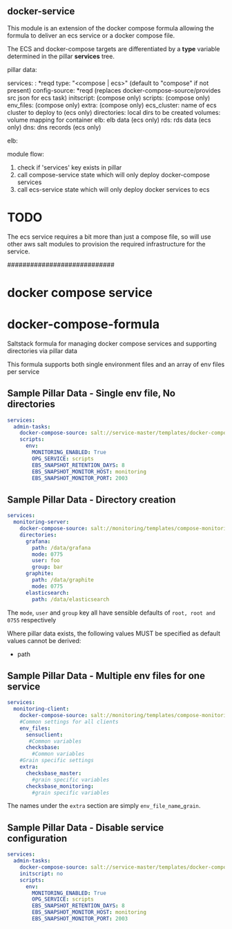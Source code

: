 docker-service
--------------

This module is an extension of the docker compose formula allowing the formula to deliver an ecs service or a docker compose file.

The ECS and docker-compose targets are differentiated by a **type** variable determined in the pillar **services** tree.

pillar data:

services:
    <service name>: *reqd
        type: "<compose | ecs>" (default to "compose" if not present)
        config-source: *reqd (replaces docker-compose-source/provides src json for ecs task)
        initscript: (compose only)
        scripts: (compose only)
        env_files: (compose only)
        extra: (compose only)
        ecs_cluster: name of ecs cluster to deploy to (ecs only)
        directories:  local dirs to be created
        volumes: volume mapping for container
        elb: elb data (ecs only)
        rds: rds data (ecs only)
        dns: dns records (ecs only)
        
        
elb:
    
        

module flow:

1. check if 'services' key exists in pillar
2. call compose-service state which will only deploy docker-compose services
3. call ecs-service state which will only deploy docker services to ecs

# TODO
The ecs service requires a bit more than just a compose file, so will use other aws salt modules to provision the required infrastructure for the service.
        
############################
# docker compose service
# docker-compose-formula
Saltstack formula for managing docker compose services and supporting directories via pillar data

This formula supports both single environment files and an array of env files per service

## Sample Pillar Data - Single env file, No directories ##

```yml
services:
  admin-tasks:
    docker-compose-source: salt://service-master/templates/docker-compose.yml
    scripts:
      env:
        MONITORING_ENABLED: True
        OPG_SERVICE: scripts
        EBS_SNAPSHOT_RETENTION_DAYS: 8
        EBS_SNAPSHOT_MONITOR_HOST: monitoring
        EBS_SNAPSHOT_MONITOR_PORT: 2003
```

## Sample Pillar Data - Directory creation ##

```yml
services:
  monitoring-server:
    docker-compose-source: salt://monitoring/templates/compose-monitoring-server.yml
    directories:
      grafana:
        path: /data/grafana
        mode: 0775
        user: foo
        group: bar
      graphite:
        path: /data/graphite
        mode: 0775
      elasticsearch:
        path: /data/elasticsearch
```

The `mode`, `user` and `group` key all have sensible defaults of  `root, root and 0755` respectively

Where pillar data exists, the following values MUST be specified as default values cannot be derived:

* path

## Sample Pillar Data - Multiple env files for one service ##

```yml
services:
  monitoring-client:
    docker-compose-source: salt://monitoring/templates/compose-monitoring-client.yml
    #Common settings for all clients
    env_files:
      sensuclient:
       #Common variables
      checksbase:
        #Common variables
    #Grain specific settings
    extra:
      checksbase_master:
        #grain specific variables
      checksbase_monitoring:
        #grain specific variables
```

The names under the `extra` section are simply `env_file_name`_`grain`.

## Sample Pillar Data - Disable service configuration ##

```yml
services:
  admin-tasks:
    docker-compose-source: salt://service-master/templates/docker-compose.yml
    initscript: no
    scripts:
      env:
        MONITORING_ENABLED: True
        OPG_SERVICE: scripts
        EBS_SNAPSHOT_RETENTION_DAYS: 8
        EBS_SNAPSHOT_MONITOR_HOST: monitoring
        EBS_SNAPSHOT_MONITOR_PORT: 2003
```
